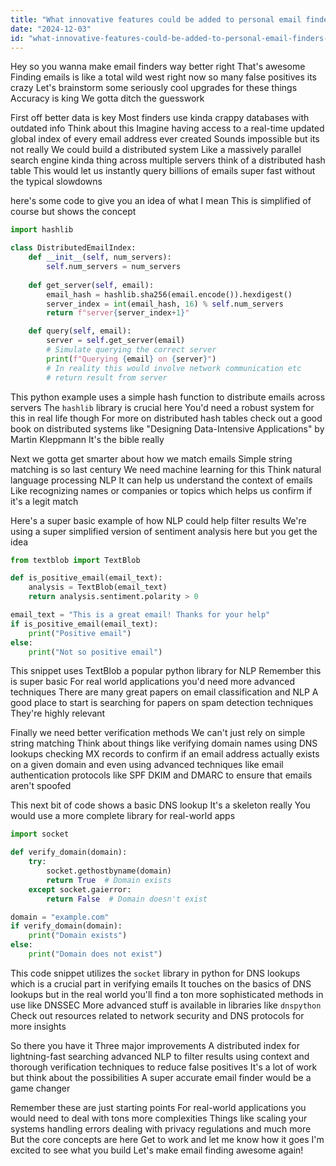 ```yaml
---
title: "What innovative features could be added to personal email finders to improve accuracy and reduce false positives?"
date: "2024-12-03"
id: "what-innovative-features-could-be-added-to-personal-email-finders-to-improve-accuracy-and-reduce-false-positives"
---
```


Hey so you wanna make email finders way better right  That's awesome  Finding emails is like a total wild west right now so many false positives its crazy  Let's brainstorm some seriously cool upgrades for these things  Accuracy is king  We gotta ditch the guesswork


First off better data is key  Most finders use kinda crappy databases with outdated info  Think about this  Imagine having access to a real-time updated global index of every email address ever created  Sounds impossible but its not really  We could build a distributed system  Like a massively parallel search engine kinda thing across multiple servers think of a distributed hash table  This would let us instantly query billions of emails super fast without the typical slowdowns


 here's some code to give you an idea of what I mean  This is simplified of course but shows the concept


```python
import hashlib

class DistributedEmailIndex:
    def __init__(self, num_servers):
        self.num_servers = num_servers
    
    def get_server(self, email):
        email_hash = hashlib.sha256(email.encode()).hexdigest()
        server_index = int(email_hash, 16) % self.num_servers
        return f"server{server_index+1}"

    def query(self, email):
        server = self.get_server(email)
        # Simulate querying the correct server
        print(f"Querying {email} on {server}")
        # In reality this would involve network communication etc
        # return result from server
```

This python example uses a simple hash function to distribute emails across servers   The `hashlib` library is crucial here  You'd need a robust system for this in real life though  For more on distributed hash tables check out a good book on distributed systems like "Designing Data-Intensive Applications" by Martin Kleppmann  It's the bible really


Next we gotta get smarter about how we match emails  Simple string matching is so last century  We need machine learning for this  Think natural language processing NLP  It can help us understand the context of emails  Like recognizing names or companies or topics which helps us confirm if it's a legit match


Here's a super basic example of how NLP could help filter results  We're using a super simplified version of sentiment analysis here but you get the idea


```python
from textblob import TextBlob

def is_positive_email(email_text):
    analysis = TextBlob(email_text)
    return analysis.sentiment.polarity > 0

email_text = "This is a great email! Thanks for your help"
if is_positive_email(email_text):
    print("Positive email")
else:
    print("Not so positive email")
```

This snippet uses TextBlob a popular python library for NLP  Remember this is super basic  For real world applications you'd need more advanced techniques  There are many great papers on  email classification and NLP  A good place to start is searching for papers on spam detection techniques  They're highly relevant


Finally we need better verification methods  We can't just rely on simple string matching  Think about things like verifying domain names using DNS lookups  checking MX records to confirm if an email address actually exists on a given domain  and even using advanced techniques like email authentication protocols like SPF DKIM and DMARC to ensure that emails aren't spoofed


This next bit of code shows a basic DNS lookup  It's a skeleton really  You would use a more complete library for real-world apps


```python
import socket

def verify_domain(domain):
    try:
        socket.gethostbyname(domain)
        return True  # Domain exists
    except socket.gaierror:
        return False  # Domain doesn't exist

domain = "example.com"
if verify_domain(domain):
    print("Domain exists")
else:
    print("Domain does not exist")
```

This code snippet utilizes the `socket` library in python for DNS lookups which is a crucial part in verifying emails  It touches on the basics of DNS lookups but in the real world you'll find a ton more sophisticated methods in use like DNSSEC  More advanced stuff is available in libraries like `dnspython`  Check out resources related to network security and DNS protocols for more insights


So there you have it  Three major improvements  A distributed index for lightning-fast searching advanced NLP to filter results using context and thorough verification techniques to reduce false positives  It's a lot of work but think about the possibilities  A super accurate email finder would be a game changer  


Remember these are just starting points  For real-world applications you would need to deal with tons more complexities  Things like scaling your systems handling errors dealing with privacy regulations and much more  But the core concepts are here  Get to work and let me know how it goes  I'm excited to see what you build  Let's make email finding awesome again!
